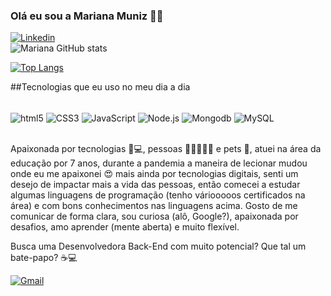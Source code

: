 ### Olá eu sou a Mariana Muniz 🙋‍♀️
[![Linkedin](https://img.shields.io/badge/LinkedIn-0077B5?style=for-the-badge&logo=linkedin&logoColor=white)](https://www.linkedin.com/in/mariana-muniz-desenvolvedora/)</br>
![Mariana GitHub stats](https://github-readme-stats.vercel.app/api?username=MarianaGSMuniz&theme=bear_icons=true)

[![Top Langs](https://github-readme-stats.vercel.app/api/top-langs/?username=MarianaGSMuniz)](https://github.com//MarianaGSMuniz/github-readme-stats)

##Tecnologias que eu uso no meu dia a dia 
<div style ="display: inline_block"></br>
<img align="center" alt= "html5" src="https://img.shields.io/badge/HTML5-E34F26?style=for-the-badge&logo=html5&logoColor=white" />
<img align="center" alt= "CSS3" src="https://img.shields.io/badge/CSS3-1572B6?style=for-the-badge&logo=css3&logoColor=white" />
<img align="center" alt= "JavaScript" src="	https://img.shields.io/badge/JavaScript-323330?style=for-the-badge&logo=javascript&logoColor=F7DF1E">
<img align="center" alt= "Node.js" src="https://img.shields.io/badge/Node.js-43853D?style=for-the-badge&logo=node.js&logoColor=white" />
<img align="center" alt= "Mongodb" src="https://img.shields.io/badge/MongoDB-4EA94B?style=for-the-badge&logo=mongodb&logoColor=white" />
<img align="center" alt= "MySQL" src="https://img.shields.io/badge/MySQL-005C84?style=for-the-badge&logo=mysql&logoColor=white" />

 </div> <br/>

 Apaixonada por tecnologias 📱💻, pessoas 🙍‍♀️🙎‍♂️👶 e pets 🐾, atuei na área da educação por 7 anos, durante a pandemia a maneira de lecionar mudou onde eu me apaixonei 😍 mais ainda por tecnologias digitais, senti um desejo de impactar mais a vida das pessoas, então comecei a estudar algumas linguagens de programação (tenho váriooooos certificados na área) e com bons conhecimentos nas linguagens acima.
 Gosto de me comunicar de forma clara, sou curiosa (alô, Google?), apaixonada por desafios, amo aprender (mente aberta) e muito flexível.

Busca uma Desenvolvedora Back-End  com muito potencial?
Que tal um bate-papo? ☕💻

[![Gmail](	https://img.shields.io/badge/Gmail-D14836?style=for-the-badge&logo=gmail&logoColor=white)](mailto:maewerton60@gmail.com">)
